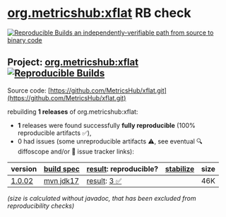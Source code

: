 [org.metricshub:xflat](https://central.sonatype.com/artifact/org.metricshub/xflat/versions) RB check
=======

[![Reproducible Builds](https://reproducible-builds.org/images/logos/rb.svg) an independently-verifiable path from source to binary code](https://reproducible-builds.org/)

## Project: [org.metricshub:xflat](https://central.sonatype.com/artifact/org.metricshub/xflat/versions) [![Reproducible Builds](https://img.shields.io/endpoint?url=https://raw.githubusercontent.com/jvm-repo-rebuild/reproducible-central/master/content/org/metricshub/xflat/badge.json)](https://github.com/jvm-repo-rebuild/reproducible-central/blob/master/content/org/metricshub/xflat/README.md)

Source code: [https://github.com/MetricsHub/xflat.git](https://github.com/MetricsHub/xflat.git)

rebuilding **1 releases** of org.metricshub:xflat:
- **1** releases were found successfully **fully reproducible** (100% reproducible artifacts :white_check_mark:),
- 0 had issues (some unreproducible artifacts :warning:, see eventual :mag: diffoscope and/or :memo: issue tracker links):

| version | [build spec](/BUILDSPEC.md) | [result](https://reproducible-builds.org/docs/jvm/): reproducible? | [stabilize](https://github.com/google/oss-rebuild/blob/main/cmd/stabilize/README.md) | size |
| -- | --------- | ------ | ------ | -- |
| [1.0.02](https://central.sonatype.com/artifact/org.metricshub/xflat/1.0.02/pom) | [mvn jdk17](xflat-1.0.02.buildspec) | [result](xflat-1.0.02.buildinfo): [3 :white_check_mark: ](xflat-1.0.02.buildcompare) | | 46K |

<i>(size is calculated without javadoc, that has been excluded from reproducibility checks)</i>
